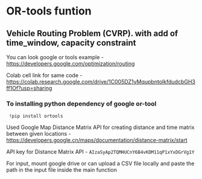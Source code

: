 # OR-tools funtion
## Vehicle Routing Problem (CVRP). with add of time_window, capacity constraint
You can look google or tools example - https://developers.google.com/optimization/routing

Colab cell link for same code - https://colab.research.google.com/drive/1C005DZ1yMqupbntoIkfdudcbGH3ff1Of?usp=sharing

### To installing python dependency of google or-tool 
```
 !pip install ortools
```

Used Google Map Distance Matrix API for creating distance and time matrix between given locations - https://developers.google.cn/maps/documentation/distance-matrix/start

API key for Distance Matrix API - 
```AIzaSyAp2TQMHUCnY6B4vKDM11qP1xYxDGrVg1Y```

For input, mount google drive or can upload a CSV file locally and paste the path in the input file inside the main function
